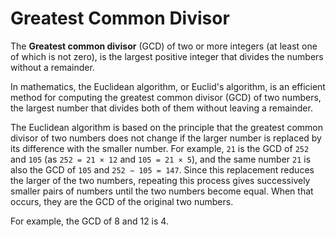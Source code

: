 # Greatest Common Divisor

The __Greatest common divisor__ (GCD) of two or more integers (at least one of which is not zero), is the largest positive integer that divides the numbers without a remainder.

In mathematics, the Euclidean algorithm, or Euclid's algorithm, 
is an efficient method for computing the greatest common divisor 
(GCD) of two numbers, the largest number that divides both of 
them without leaving a remainder.

The Euclidean algorithm is based on the principle that the 
greatest common divisor of two numbers does not change if 
the larger number is replaced by its difference with the 
smaller number. For example, `21` is the GCD of `252` and 
`105` (as `252 = 21 × 12` and `105 = 21 × 5`), and the same 
number `21` is also the GCD of `105` and `252 − 105 = 147`. 
Since this replacement reduces the larger of the two numbers, 
repeating this process gives successively smaller pairs of 
numbers until the two numbers become equal. 
When that occurs, they are the GCD of the original two numbers. 

For example, the GCD of 8 and 12 is 4.
